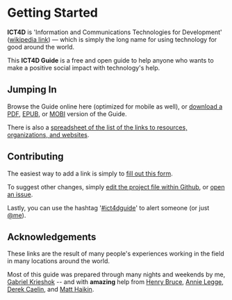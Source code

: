 # Getting Started

**ICT4D** is 'Information and Communications Technologies for Development' ([wikipedia link](https://en.wikipedia.org/wiki/Ict4d)) — which is simply the long name for using technology for good around the world.

This **ICT4D Guide** is a free and open guide to help anyone who wants to make a positive social impact with technology's help.



## Jumping In

Browse the Guide online here (optimized for mobile as well), or [download a PDF](https://www.gitbook.com/download/pdf/book/gabrielkrieshok/ict4d-guide), [EPUB](https://www.gitbook.com/download/epub/book/gabrielkrieshok/ict4d-guide), or [MOBI](https://www.gitbook.com/download/mobi/book/gabrielkrieshok/ict4d-guide) version of the Guide.

There is also a [spreadsheet of the list of the links to resources, organizations, and websites](http://bit.ly/ict4dguide).



## Contributing

The easiest way to add a link is simply to [fill out this form](https://goo.gl/forms/SGMdxUP02brsq1k52).

To suggest other changes, simply [edit the project file within Github](https://github.com/gabrielkrieshok/ict4d-guide), or [open an issue](https://github.com/gabrielkrieshok/ict4d-guide/issues).

Lastly, you can use the hashtag '[#ict4dguide](https://twitter.com/search?f=tweets&q=%23ict4dguide&src=typd)' to alert someone (or just [@me](https://twitter.com/gabrielkrieshok)).



## Acknowledgements

These links are the result of many people's experiences working in the field in many locations around the world.

Most of this guide was prepared through many nights and weekends by me, [Gabriel Krieshok](https://gabrielkrieshok.com) -- and with **amazing** help from [Henry Bruce](https://twitter.com/henryhbruce), [Annie Legge](https://twitter.com/annielegge), [Derek Caelin](https://twitter.com/derekpost), and [Matt Haikin](https://twitter.com/matthaikin).
